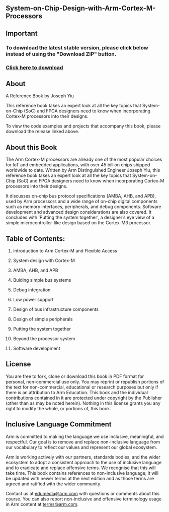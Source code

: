 ## System-on-Chip-Design-with-Arm-Cortex-M-Processors

## Important
### To download the latest stable version, please click below instead of using the "Download ZIP" button.
### [Click here to download](https://github.com/arm-university/System-on-Chip-Design-with-Arm-Cortex-M-Processors/releases/download/v2.0.0/System-on-Chip-Design-with-Arm-Cortex-M-Processors-main.zip)

## About

A Reference Book by Joseph Yiu 

This reference book takes an expert look at all the key topics that System-on-Chip (SoC) and FPGA designers need to know when incorporating Cortex-M processors into their designs.

To view the code examples and projects that accompany this book, please download the release linked above.

## About this Book
The Arm Cortex-M processors are already one of the most popular choices for loT and embedded applications, with over 45 billion chips shipped worldwide to date. Written by Arm Distinguished Engineer Joseph Yiu, this reference book takes an expert look at all the key topics that System-on-Chip (SoC) and FPGA designers need to know when incorporating Cortex-M processors into their designs.

It discusses on-chip bus protocol specifications (AMBA, AHB, and APB), used by Arm processors and a wide range of on-chip digital components such as memory interfaces, peripherals, and debug components. Software development and advanced design considerations are also covered. It concludes with ‘Putting the system together’, a designer’s eye view of a simple microcontroller-like design based on the Cortex-M3 processor.

## Table of Contents:
1.	Introduction to Arm Cortex-M and Flexible Access

2.	System design with Cortex-M

3.	AMBA, AHB, and APB

4.	Buiding simple bus systems

5.	Debug integration

6.	Low power support

7.	Design of bus infrastructure components

8.	Design of simple peripherals

9.	Putting the system together

10. Beyond the processor system

11. Software development

## License
You are free to fork, clone or download this book in PDF format for personal, non-commercial use only. 
You may reprint or republish portions of the text for non-commercial, educational or research purposes but only if there is an attribution to Arm Education.
This book and the individual contributions contained in it are protected under copyright by the
Publisher (other than as may be noted herein). Nothing in this license grants you any right to modify the whole, or portions of, this book.

## Inclusive Language Commitment
Arm is committed to making the language we use inclusive, meaningful, and respectful. Our goal is to remove and replace non-inclusive language from our vocabulary to reflect our values and represent our global ecosystem.

Arm is working actively with our partners, standards bodies, and the wider ecosystem to adopt a consistent approach to the use of inclusive language and to eradicate and replace offensive terms. We recognise that this will take time. This book contains references to non-inclusive language; it will be updated with newer terms at the next edition and as those terms are agreed and ratified with the wider community.

Contact us at edumedia@arm.com with questions or comments about this course. You can also report non-inclusive and offensive terminology usage in Arm content at terms@arm.com.
